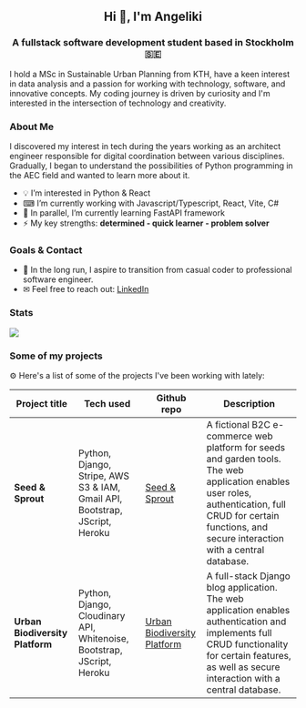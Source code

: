 <h2 align="center">Hi 👋, I'm Angeliki</h2>
<h3 align="center">A fullstack software development student based in Stockholm 🇸🇪</h3>

I hold a MSc in Sustainable Urban Planning from KTH, have a keen interest in data analysis and a passion for working with technology, software, and innovative concepts.
My coding journey is driven by curiosity and I'm interested in the intersection of technology and creativity.

### About Me
I discovered my interest in tech during the years working as an architect engineer responsible for digital coordination between various disciplines. 
Gradually, I began to understand the possibilities of Python programming in the AEC field and wanted to learn more about it.

- 💡 I’m interested in Python & React
- ⌨ I’m currently working with Javascript/Typescript, React, Vite, C#
- 🌱 In parallel, I’m currently learning FastAPI framework
- ⚡ My key strengths: **determined - quick learner - problem solver**

### Goals & Contact
- 📌 In the long run, I aspire to transition from casual coder to professional software engineer.
- ✉ Feel free to reach out: [LinkedIn](https://www.linkedin.com/in/angelikivlachou/)

### Stats
<a href="https://github.com/anuraghazra/github-readme-stats">
  <img align="center" src="https://github-readme-stats.vercel.app/api/top-langs/?username=KikiBerg&theme=swift&layout=compact" />
</a>

### Some of my projects
⚙ Here's a list of some of the projects I've been working with lately:

| Project title | Tech used | Github repo | Description | 
| ----------- | ----------- | ----------- | ----------- |
| **Seed & Sprout** | Python, Django, Stripe, AWS S3 & IAM, Gmail API, Bootstrap, JScript, Heroku | [Seed & Sprout](https://github.com/KikiBerg/pp5-ecommerce) | A fictional B2C e-commerce web platform for seeds and garden tools. The web application enables user roles, authentication, full CRUD for certain functions, and secure interaction with a central database. |
| **Urban Biodiversity Platform** | Python, Django, Cloudinary API, Whitenoise, Bootstrap, JScript, Heroku | [Urban Biodiversity Platform](https://github.com/KikiBerg/urban-biodiversity-platform) | A full-stack Django blog application. The web application enables authentication and implements full CRUD functionality for certain features, as well as secure interaction with a central database. |


<!---
KikiBerg/KikiBerg is a ✨ special ✨ repository because its `README.md` (this file) appears on your GitHub profile.
You can click the Preview link to take a look at your changes.
--->

<!---
KikiBerg/KikiBerg is a ✨ special ✨ repository because its `README.md` (this file) appears on your GitHub profile.
You can click the Preview link to take a look at your changes.
--->
